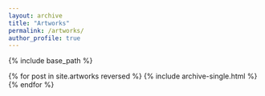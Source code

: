 ```yaml
---
layout: archive
title: "Artworks"
permalink: /artworks/
author_profile: true
---
```


{% include base_path %}

{% for post in site.artworks reversed %}
  {% include archive-single.html %}
{% endfor %}
